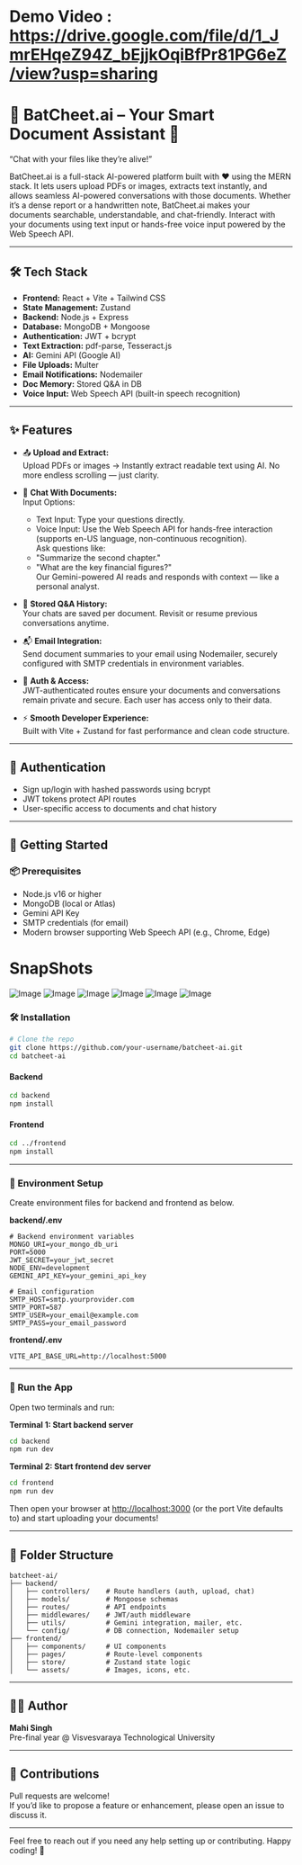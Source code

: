 # Demo Video : https://drive.google.com/file/d/1_JmrEHqeZ94Z_bEjjkOqiBfPr81PG6eZ/view?usp=sharing
# 🧠 BatCheet.ai – Your Smart Document Assistant 📄

“Chat with your files like they’re alive!”

BatCheet.ai is a full-stack AI-powered platform built with ❤️ using the MERN stack. It lets users upload PDFs or images, extracts text instantly, and allows seamless AI-powered conversations with those documents. Whether it’s a dense report or a handwritten note, BatCheet.ai makes your documents searchable, understandable, and chat-friendly. Interact with your documents using text input or hands-free voice input powered by the Web Speech API.

---

## 🛠 Tech Stack

- **Frontend:** React + Vite + Tailwind CSS  
- **State Management:** Zustand  
- **Backend:** Node.js + Express  
- **Database:** MongoDB + Mongoose  
- **Authentication:** JWT + bcrypt  
- **Text Extraction:** pdf-parse, Tesseract.js  
- **AI:** Gemini API (Google AI)  
- **File Uploads:** Multer  
- **Email Notifications:** Nodemailer  
- **Doc Memory:** Stored Q&A in DB  
- **Voice Input:** Web Speech API (built-in speech recognition)  

---

## ✨ Features

- 📤 **Upload and Extract:**  
  Upload PDFs or images → Instantly extract readable text using AI. No more endless scrolling — just clarity.

- 🤖 **Chat With Documents:**  
  Input Options:  
  - Text Input: Type your questions directly.  
  - Voice Input: Use the Web Speech API for hands-free interaction (supports en-US language, non-continuous recognition).  
  Ask questions like:  
  - "Summarize the second chapter."  
  - "What are the key financial figures?"  
  Our Gemini-powered AI reads and responds with context — like a personal analyst.

- 🧠 **Stored Q&A History:**  
  Your chats are saved per document. Revisit or resume previous conversations anytime.

- 📬 **Email Integration:**  
  Send document summaries to your email using Nodemailer, securely configured with SMTP credentials in environment variables.

- 🔐 **Auth & Access:**  
  JWT-authenticated routes ensure your documents and conversations remain private and secure. Each user has access only to their data.

- ⚡ **Smooth Developer Experience:**  
  Built with Vite + Zustand for fast performance and clean code structure.

---

## 🔐 Authentication

- Sign up/login with hashed passwords using bcrypt  
- JWT tokens protect API routes  
- User-specific access to documents and chat history  

---

## 🚀 Getting Started

### 📦 Prerequisites

- Node.js v16 or higher  
- MongoDB (local or Atlas)  
- Gemini API Key  
- SMTP credentials (for email)  
- Modern browser supporting Web Speech API (e.g., Chrome, Edge)  

# SnapShots
![Image](https://drive.google.com/uc?export=view&id=1Tgn57q--zdg8q6ZqnFMM5BmPnN0oiBl1)
![Image](https://drive.google.com/uc?export=view&id=1QRcEblQ3-v8KmQ5C6yWUJVtFGYQ6hPcX)
![Image](https://drive.google.com/uc?export=view&id=13AQTNTrIQqVkzBbRYY8-qjZb-EzZjck7)
![Image](https://drive.google.com/uc?export=view&id=1hk1m1h6I9v91SVREV3dt5DY_OOD2xwG7)
![Image](https://drive.google.com/uc?export=view&id=1vS6ymbtw9HdMeAEIRDmMIuSzVmtv2jbk)
![Image](https://drive.google.com/uc?export=view&id=1KttwFQ8aRhcWjjZ2idUrih-IYEcfggu9)

### 🛠 Installation

```bash
# Clone the repo
git clone https://github.com/your-username/batcheet-ai.git
cd batcheet-ai
```

#### Backend

```bash
cd backend
npm install
```

#### Frontend

```bash
cd ../frontend
npm install
```

---

### 🔐 Environment Setup

Create environment files for backend and frontend as below.

**backend/.env**

```env
# Backend environment variables
MONGO_URI=your_mongo_db_uri
PORT=5000
JWT_SECRET=your_jwt_secret
NODE_ENV=development
GEMINI_API_KEY=your_gemini_api_key

# Email configuration
SMTP_HOST=smtp.yourprovider.com
SMTP_PORT=587
SMTP_USER=your_email@example.com
SMTP_PASS=your_email_password
```

**frontend/.env**

```env
VITE_API_BASE_URL=http://localhost:5000
```

---

### 🚀 Run the App

Open two terminals and run:

**Terminal 1: Start backend server**

```bash
cd backend
npm run dev
```

**Terminal 2: Start frontend dev server**

```bash
cd frontend
npm run dev
```

Then open your browser at [http://localhost:3000](http://localhost:3000) (or the port Vite defaults to) and start uploading your documents!

---

## 📂 Folder Structure

```
batcheet-ai/
├── backend/
│   ├── controllers/    # Route handlers (auth, upload, chat)
│   ├── models/         # Mongoose schemas
│   ├── routes/         # API endpoints
│   ├── middlewares/    # JWT/auth middleware
│   ├── utils/          # Gemini integration, mailer, etc.
│   └── config/         # DB connection, Nodemailer setup
├── frontend/
│   ├── components/     # UI components
│   ├── pages/          # Route-level components
│   ├── store/          # Zustand state logic
│   └── assets/         # Images, icons, etc.
```

---

## 🧑‍💻 Author

**Mahi Singh**  
Pre-final year @ Visvesvaraya Technological University

---

## 🤝 Contributions

Pull requests are welcome!  
If you’d like to propose a feature or enhancement, please open an issue to discuss it.

---

Feel free to reach out if you need any help setting up or contributing. Happy coding! 🚀
